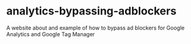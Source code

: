 # analytics-bypassing-adblockers
A website about and example of how to bypass ad blockers for Google Analytics and Google Tag Manager
